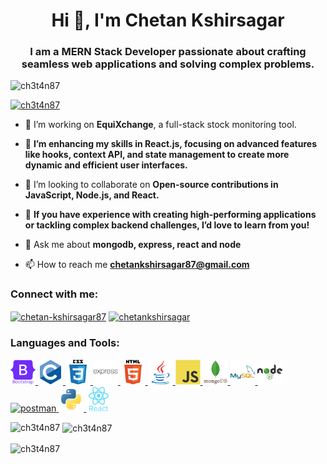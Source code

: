 <h1 align="center">Hi 👋, I'm Chetan Kshirsagar</h1>
<h3 align="center">I am a MERN Stack Developer passionate about crafting seamless web applications and solving complex problems.</h3>

<p align="left"> <img src="https://komarev.com/ghpvc/?username=ch3t4n87&label=Profile%20views&color=0e75b6&style=flat" alt="ch3t4n87" /> </p>

<p align="left"> <a href="https://github.com/ryo-ma/github-profile-trophy"><img src="https://github-profile-trophy.vercel.app/?username=ch3t4n87" alt="ch3t4n87" /></a> </p>

- 🔭 I’m working on **EquiXchange**, a full-stack stock monitoring tool.

- 🌱 **I’m enhancing my skills in React.js, focusing on advanced features like hooks, context API, and state management to create more dynamic and efficient user interfaces.**

- 👯 I’m looking to collaborate on **Open-source contributions in JavaScript, Node.js, and React.**

- 🤝 **If you have experience with creating high-performing applications or tackling complex backend challenges, I’d love to learn from you!**

- 💬 Ask me about **mongodb, express, react and node**

- 📫 How to reach me **chetankshirsagar87@gmail.com**

<h3 align="left">Connect with me:</h3>
<p align="left">
<a href="https://linkedin.com/in/chetan-kshirsagar87" target="blank"><img align="center" src="https://raw.githubusercontent.com/rahuldkjain/github-profile-readme-generator/master/src/images/icons/Social/linked-in-alt.svg" alt="chetan-kshirsagar87" height="30" width="40" /></a>
<a href="https://www.leetcode.com/chetankshirsagar" target="blank"><img align="center" src="https://raw.githubusercontent.com/rahuldkjain/github-profile-readme-generator/master/src/images/icons/Social/leet-code.svg" alt="chetankshirsagar" height="30" width="40" /></a>
</p>

<h3 align="left">Languages and Tools:</h3>
<p align="left"> <a href="https://getbootstrap.com" target="_blank" rel="noreferrer"> <img src="https://raw.githubusercontent.com/devicons/devicon/master/icons/bootstrap/bootstrap-plain-wordmark.svg" alt="bootstrap" width="40" height="40"/> </a> <a href="https://www.cprogramming.com/" target="_blank" rel="noreferrer"> <img src="https://raw.githubusercontent.com/devicons/devicon/master/icons/c/c-original.svg" alt="c" width="40" height="40"/> </a> <a href="https://www.w3schools.com/css/" target="_blank" rel="noreferrer"> <img src="https://raw.githubusercontent.com/devicons/devicon/master/icons/css3/css3-original-wordmark.svg" alt="css3" width="40" height="40"/> </a> <a href="https://expressjs.com" target="_blank" rel="noreferrer"> <img src="https://raw.githubusercontent.com/devicons/devicon/master/icons/express/express-original-wordmark.svg" alt="express" width="40" height="40"/> </a> <a href="https://www.w3.org/html/" target="_blank" rel="noreferrer"> <img src="https://raw.githubusercontent.com/devicons/devicon/master/icons/html5/html5-original-wordmark.svg" alt="html5" width="40" height="40"/> </a> <a href="https://www.java.com" target="_blank" rel="noreferrer"> <img src="https://raw.githubusercontent.com/devicons/devicon/master/icons/java/java-original.svg" alt="java" width="40" height="40"/> </a> <a href="https://developer.mozilla.org/en-US/docs/Web/JavaScript" target="_blank" rel="noreferrer"> <img src="https://raw.githubusercontent.com/devicons/devicon/master/icons/javascript/javascript-original.svg" alt="javascript" width="40" height="40"/> </a> <a href="https://www.mongodb.com/" target="_blank" rel="noreferrer"> <img src="https://raw.githubusercontent.com/devicons/devicon/master/icons/mongodb/mongodb-original-wordmark.svg" alt="mongodb" width="40" height="40"/> </a> <a href="https://www.mysql.com/" target="_blank" rel="noreferrer"> <img src="https://raw.githubusercontent.com/devicons/devicon/master/icons/mysql/mysql-original-wordmark.svg" alt="mysql" width="40" height="40"/> </a> <a href="https://nodejs.org" target="_blank" rel="noreferrer"> <img src="https://raw.githubusercontent.com/devicons/devicon/master/icons/nodejs/nodejs-original-wordmark.svg" alt="nodejs" width="40" height="40"/> </a> <a href="https://postman.com" target="_blank" rel="noreferrer"> <img src="https://www.vectorlogo.zone/logos/getpostman/getpostman-icon.svg" alt="postman" width="40" height="40"/> </a> <a href="https://www.python.org" target="_blank" rel="noreferrer"> <img src="https://raw.githubusercontent.com/devicons/devicon/master/icons/python/python-original.svg" alt="python" width="40" height="40"/> </a> <a href="https://reactjs.org/" target="_blank" rel="noreferrer"> <img src="https://raw.githubusercontent.com/devicons/devicon/master/icons/react/react-original-wordmark.svg" alt="react" width="40" height="40"/> </a> </p>

<p><img align="left" src="https://github-readme-stats.vercel.app/api/top-langs?username=ch3t4n87&show_icons=true&locale=en&layout=compact" alt="ch3t4n87" /></p>

<p>&nbsp;<img align="center" src="https://github-readme-stats.vercel.app/api?username=ch3t4n87&show_icons=true&locale=en" alt="ch3t4n87" /></p>

<p><img align="center" src="https://github-readme-streak-stats.herokuapp.com/?user=ch3t4n87&" alt="ch3t4n87" /></p>
